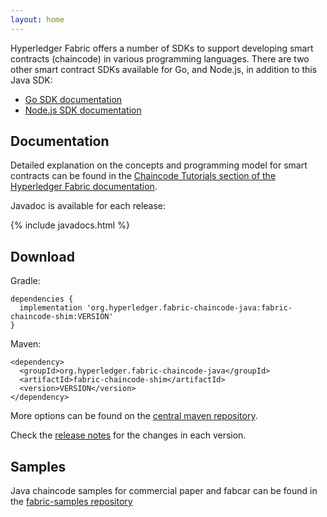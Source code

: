```yaml
---
layout: home
---
```


Hyperledger Fabric offers a number of SDKs to support developing smart contracts (chaincode)
in various programming languages. There are two other smart contract SDKs available for Go, and Node.js, in addition to this Java SDK:

  * [Go SDK documentation](https://godoc.org/github.com/hyperledger/fabric/core/chaincode/shim)
  * [Node.js SDK documentation](https://fabric-shim.github.io/)

## Documentation

Detailed explanation on the concepts and programming model for smart contracts can be found in the [Chaincode Tutorials section of the Hyperledger Fabric documentation](http://hyperledger-fabric.readthedocs.io/en/latest/chaincode.html).

Javadoc is available for each release:

{% include javadocs.html %}

## Download

Gradle:

```
dependencies {
  implementation 'org.hyperledger.fabric-chaincode-java:fabric-chaincode-shim:VERSION'
}
```

Maven:

```
<dependency>
  <groupId>org.hyperledger.fabric-chaincode-java</groupId>
  <artifactId>fabric-chaincode-shim</artifactId>
  <version>VERSION</version>
</dependency>
```

More options can be found on the [central maven repository](https://search.maven.org/artifact/org.hyperledger.fabric-chaincode-java/fabric-chaincode-shim/).

Check the [release notes](https://github.com/hyperledger/fabric-chaincode-java/releases) for the changes in each version.

## Samples

Java chaincode samples for commercial paper and fabcar can be found in the [fabric-samples repository](https://github.com/hyperledger/fabric-samples)
